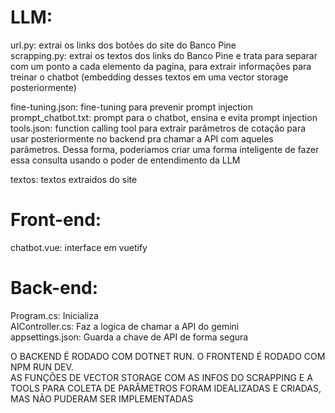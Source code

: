 # LLM:  
url.py: extrai os links dos botões do site do Banco Pine  
scrapping.py: extrai os textos dos links do Banco Pine e trata para separar com um ponto a cada elemento da pagina, para extrair informações para treinar o chatbot (embedding desses textos em uma vector storage posteriormente)  

fine-tuning.json: fine-tuning para prevenir prompt injection  
prompt_chatbot.txt: prompt para o chatbot, ensina e evita prompt injection  
tools.json: function calling tool para extrair parâmetros de cotação para usar posteriormente no backend pra chamar a API com aqueles parâmetros. Dessa forma, poderiamos criar uma forma inteligente de fazer essa consulta usando o poder de entendimento da LLM  

textos: textos extraidos do site  


# Front-end: 
chatbot.vue: interface em vuetify  


# Back-end:  
Program.cs: Inicializa  
AIController.cs: Faz a logica de chamar a API do gemini  
appsettings.json: Guarda a chave de API de forma segura  



O BACKEND É RODADO COM DOTNET RUN. O FRONTEND É RODADO COM NPM RUN DEV.  
AS FUNÇÕES DE VECTOR STORAGE COM AS INFOS DO SCRAPPING E A TOOLS PARA COLETA DE PARÂMETROS FORAM IDEALIZADAS E CRIADAS, MAS NÃO PUDERAM SER IMPLEMENTADAS
